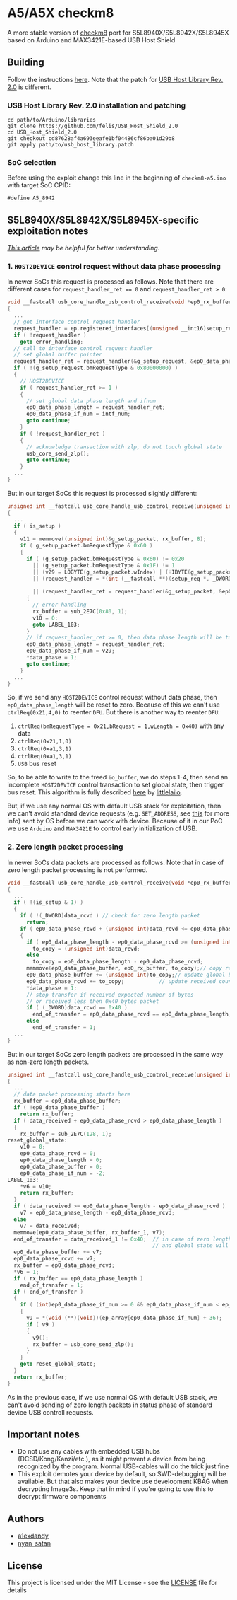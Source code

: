 # A5/A5X checkm8

A more stable version of [checkm8](https://github.com/axi0mX/ipwndfu/blob/master/checkm8.py) port for S5L8940X/S5L8942X/S5L8945X based on Arduino and MAX3421E-based USB Host Shield

## Building

Follow the instructions [here](https://github.com/DSecurity/checkm8-arduino#building). Note that the patch for [USB Host Library Rev. 2.0](https://github.com/felis/USB_Host_Shield_2.0) is different.

### USB Host Library Rev. 2.0 installation and patching

```
cd path/to/Arduino/libraries
git clone https://github.com/felis/USB_Host_Shield_2.0
cd USB_Host_Shield_2.0
git checkout cd87628af4a693eeafe1bf04486cf86ba01d29b8
git apply path/to/usb_host_library.patch
```

### SoC selection

Before using the exploit change this line in the beginning of `checkm8-a5.ino` with target SoC CPID:

```
#define A5_8942
```

## S5L8940X/S5L8942X/S5L8945X-specific exploitation notes

*[This article](https://habr.com/ru/company/dsec/blog/472762/) may be helpful for better understanding.*

### 1. `HOST2DEVICE` control request without data phase processing

In newer SoCs this request is processed as follows. Note that there are different cases for `request_handler_ret == 0` and `request_handler_ret > 0`:

```c
void __fastcall usb_core_handle_usb_control_receive(void *ep0_rx_buffer, __int64 is_setup, __int64 data_rcvd, bool *data_phase)
{
  ...
  // get interface control request handler
  request_handler = ep.registered_interfaces[(unsigned __int16)setup_request.wIndex]->request_handler;
  if ( !request_handler )
    goto error_handling;
  // call to interface control request handler
  // set global buffer pointer
  request_handler_ret = request_handler(&g_setup_request, &ep0_data_phase_buffer);
  if ( !(g_setup_request.bmRequestType & 0x80000000) )
  {
    // HOST2DEVICE
    if ( request_handler_ret >= 1 )
    {
      // set global data phase length and ifnum
      ep0_data_phase_length = request_handler_ret; 
      ep0_data_phase_if_num = intf_num;
      goto continue;
    }
    if ( !request_handler_ret )
    {
      // acknowledge transaction with zlp, do not touch global state
      usb_core_send_zlp();
      goto continue;
    }
  ...
}
```

But in our target SoCs this request is processed slightly different:

```c
unsigned int __fastcall usb_core_handle_usb_control_receive(unsigned int rx_buffer, int is_setup, unsigned int data_received, int *data_phase)
{
  ...
  if ( is_setup )
  {
    v11 = memmove((unsigned int)&g_setup_packet, rx_buffer, 8);
    if ( g_setup_packet.bmRequestType & 0x60 )
    {
      if ( (g_setup_packet.bmRequestType & 0x60) != 0x20
        || (g_setup_packet.bmRequestType & 0x1F) != 1
        || (v29 = LOBYTE(g_setup_packet.wIndex) | (HIBYTE(g_setup_packet.wIndex) << 8), v29 >= ep_size)
        || (request_handler = *(int (__fastcall **)(setup_req *, _DWORD *))(ep_array[LOBYTE(g_setup_packet.wIndex) | (HIBYTE(g_setup_packet.wIndex) << 8)]
                                                                          + 32)) == 0
        || (request_handler_ret = request_handler(&g_setup_packet, &ep0_data_phase_buffer), request_handler_ret < 0) )
      {
        // error handling
        rx_buffer = sub_2E7C(0x80, 1);
        v10 = 0;
        goto LABEL_103;
      }
      // if request_handler_ret >= 0, then data phase length will be touched anyway
      ep0_data_phase_length = request_handler_ret;
      ep0_data_phase_if_num = v29;
      *data_phase = 1;
      goto continue;
    }
  ...
}
```

So, if we send any `HOST2DEVICE` control request without data phase, then `ep0_data_phase_length` will be reset to zero. Because of this we can't use `ctrlReq(0x21,4,0)` to reenter `DFU`. But there is another way to reenter `DFU`:

1. `ctrlReq(bmRequestType = 0x21,bRequest = 1,wLength = 0x40)` with any data
2. `ctrlReq(0x21,1,0)`
3. `ctrlReq(0xa1,3,1)`
4. `ctrlReq(0xa1,3,1)`
5. `USB` bus reset

So, to be able to write to the freed `io_buffer`, we do steps 1-4, then send an incomplete `HOST2DEVICE` control transaction to set global state, then trigger bus reset. This algorithm is fully described [here](https://gist.github.com/littlelailo/42c6a11d31877f98531f6d30444f59c4) by [littlelailo](https://github.com/littlelailo).

But, if we use any normal OS with default USB stack for exploitation, then we can't avoid standard device requests (e.g. `SET_ADDRESS`, see [this](https://www.beyondlogic.org/usbnutshell/usb6.shtml) for more info) sent by OS before we can work with device. Because of it in our PoC we use `Arduino` and `MAX3421E` to control early initialization of USB.

### 2. Zero length packet processing

In newer SoCs data packets are processed as follows. Note that in case of zero length packet processing is not performed.

```c
void __fastcall usb_core_handle_usb_control_receive(void *ep0_rx_buffer, __int64 is_setup, __int64 data_rcvd, bool *data_phase)
{
  ...
  if ( !(is_setup & 1) )
  {
    if ( !(_DWORD)data_rcvd ) // check for zero length packet
      return;
    if ( ep0_data_phase_rcvd + (unsigned int)data_rcvd <= ep0_data_phase_length )
    {
      if ( ep0_data_phase_length - ep0_data_phase_rcvd >= (unsigned int)data_rcvd )
        to_copy = (unsigned int)data_rcvd;
      else
        to_copy = ep0_data_phase_length - ep0_data_phase_rcvd;
      memmove(ep0_data_phase_buffer, ep0_rx_buffer, to_copy);// copy received data to IO-buffer
      ep0_data_phase_buffer += (unsigned int)to_copy;// update global buffer pointer
      ep0_data_phase_rcvd += to_copy;           // update received counter
      *data_phase = 1;
      // stop transfer if received expected number of bytes
      // or received less then 0x40 bytes packet
      if ( (_DWORD)data_rcvd == 0x40 )
        end_of_transfer = ep0_data_phase_rcvd == ep0_data_phase_length;
      else
        end_of_transfer = 1;
  ...
}
```

But in our target SoCs zero length packets are processed in the same way as non-zero length packets.


```c
unsigned int __fastcall usb_core_handle_usb_control_receive(unsigned int rx_buffer, int is_setup, unsigned int data_received, int *data_phase)
{
  ...
  // data packet processing starts here
  rx_buffer = ep0_data_phase_buffer;
  if ( !ep0_data_phase_buffer )
    return rx_buffer;
  if ( data_received + ep0_data_phase_rcvd > ep0_data_phase_length )
  {
    rx_buffer = sub_2E7C(128, 1);
reset_global_state:
    v10 = 0;
    ep0_data_phase_rcvd = 0;
    ep0_data_phase_length = 0;
    ep0_data_phase_buffer = 0;
    ep0_data_phase_if_num = -2;
LABEL_103:
    *v6 = v10;
    return rx_buffer;
  }
  if ( data_received >= ep0_data_phase_length - ep0_data_phase_rcvd )
    v7 = ep0_data_phase_length - ep0_data_phase_rcvd;
  else
    v7 = data_received;
  memmove(ep0_data_phase_buffer, rx_buffer_1, v7);
  end_of_transfer = data_received_1 != 0x40;  // in case of zero length packet `end_of_transfer` will be `true`
                                              // and global state will be reseted
  ep0_data_phase_buffer += v7;
  ep0_data_phase_rcvd += v7;
  rx_buffer = ep0_data_phase_rcvd;
  *v6 = 1;
  if ( rx_buffer == ep0_data_phase_length )
    end_of_transfer = 1;
  if ( end_of_transfer )
  {
    if ( (int)ep0_data_phase_if_num >= 0 && ep0_data_phase_if_num < ep_size )
    {
      v9 = *(void (**)(void))(ep_array[ep0_data_phase_if_num] + 36);
      if ( v9 )
      {
        v9();
        rx_buffer = usb_core_send_zlp();
      }
    }
    goto reset_global_state;
  }
  return rx_buffer;
}
```

As in the previous case, if we use normal OS with default USB stack, we can't avoid sending of zero length packets in status phase of standard device USB controll requests.

## Important notes

* Do not use any cables with embedded USB hubs (DCSD/Kong/Kanzi/etc.), as it might prevent a device from being recognized by the program. Normal USB-cables will do the trick just fine
* This exploit demotes your device by default, so SWD-debugging will be available. But that also makes your device use development KBAG when decrypting Image3s. Keep that in mind if you're going to use this to decrypt firmware components

## Authors

* [a1exdandy](https://github.com/a1exdandy)
* [nyan_satan](https://github.com/NyanSatan)

## License

This project is licensed under the MIT License - see the [LICENSE](LICENSE) file for details
